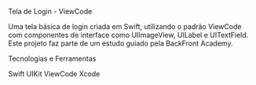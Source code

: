 Tela de Login - ViewCode

Uma tela básica de login criada em Swift, utilizando o padrão ViewCode com componentes de interface como UIImageView, UILabel e UITextField. Este projeto faz parte de um estudo guiado pela BackFront Academy.

Tecnologias e Ferramentas

Swift
UIKit
ViewCode
Xcode
